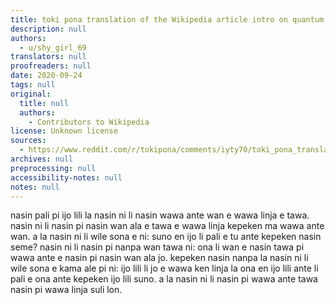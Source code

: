 ```yaml
---
title: toki pona translation of the Wikipedia article intro on quantum electrodynamics
description: null
authors:
  - u/shy_girl_69
translators: null
proofreaders: null
date: 2020-09-24
tags: null
original:
  title: null
  authors:
    - Contributors to Wikipedia
license: Unknown license
sources:
  - https://www.reddit.com/r/tokipona/comments/iyty70/toki_pona_translation_of_the_wikipedia_article/
archives: null
preprocessing: null
accessibility-notes: null
notes: null
---
```


nasin pali pi ijo lili la nasin ni li nasin wawa ante wan e wawa linja e tawa. nasin ni li nasin pi nasin wan ala e tawa e wawa linja kepeken ma wawa ante wan. a la nasin ni li wile sona e ni: suno en ijo li pali e tu ante kepeken nasin seme? nasin ni li nasin pi nanpa wan tawa ni: ona li wan e nasin tawa pi wawa ante e nasin pi nasin wan ala jo. kepeken nasin nanpa la nasin ni li wile sona e kama ale pi ni: ijo lili li jo e wawa ken linja la ona en ijo lili ante li pali e ona ante kepeken ijo lili suno. a la nasin ni li nasin pi wawa ante tawa nasin pi wawa linja suli lon.
